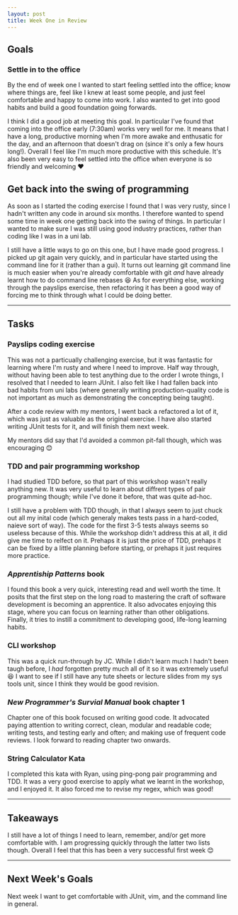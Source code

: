 ```yaml
---
layout: post
title: Week One in Review
---
```



## Goals

### Settle in to the office

By the end of week one I wanted to start feeling settled into the office; know where things are, feel like I knew at least some people, and just feel comfortable and happy to come into work. I also wanted to get into good habits and build a good foundation going forwards.

I think I did a good job at meeting this goal. In particular I've found that coming into the office early (7:30am) works very well for me. It means that I have a long, productive morning when I'm more awake and enthusatic for the day, and an afternoon that doesn't drag on (since it's only a few hours long!). Overall I feel like I'm much more productive with this schedule. It's also been very easy to feel settled into the office when everyone is so friendly and welcoming :heart:

## Get back into the swing of programming

As soon as I started the coding exercise I found that I was very rusty, since I hadn't written any code in around six months. I therefore wanted to spend some time in week one getting back into the swing of things. In particular I wanted to make sure I was still using good industry practices, rather than coding like I was in a uni lab.

I still have a little ways to go on this one, but I have made good progress. I picked up git again very quickly, and in particular have started using the command line for it (rather than a gui). It turns out learning git command line is much easier when you're already comfortable with git _and_ have already learnt how to do command line rebases :laughing: As for everything else, working through the payslips exercise, then refactoring it has been a good way of forcing me to think through what I could be doing better.

---

## Tasks

### Payslips coding exercise

This was not a particually challenging exercise, but it was fantastic for learning where I'm rusty and where I need to improve. Half way through, without having been able to test anything due to the order I wrote things, I resolved that I needed to learn JUnit. I also felt like I had fallen back into bad habits from uni labs (where generally writing production-quality code is not important as much as demonstrating the concepting being taught).

After a code review with my mentors, I went back a refactored a lot of it, which was just as valuable as the original exercise. I have also started writing JUnit tests for it, and will finish them next week.

My mentors did say that I'd avoided a common pit-fall though, which was encouraging :blush:

### TDD and pair programming workshop

I had studied TDD before, so that part of this workshop wasn't really anything new. It was very useful to learn about diffrent types of pair programming though; while I've done it before, that was quite ad-hoc.

I still have a problem with TDD though, in that I always seem to just chuck out all my inital code (which generaly makes tests pass in a hard-coded, naieve sort of way). The code for the first 3-5 tests always seems so useless because of this. While the workshop didn't address this at all, it did give me time to relfect on it. Prehaps it is just the price of TDD, prehaps it can be fixed by a little planning before starting, or prehaps it just requires more practice.

### _Apprentiship Patterns_ book

I found this book a very quick, interesting read and well worth the time. It posits that the first step on the long road to mastering the craft of software development is becoming an apprentice. It also advocates enjoying this stage, where you can focus on learning rather than other obligations. Finally, it tries to instill a commitment to developing good, life-long learning habits.

### CLI workshop

This was a quick run-through by JC. While I didn't learn much I hadn't been taugh before, I _had_ forgotten pretty much all of it so it was extremely useful :laughing: I want to see if I still have any tute sheets or lecture slides from my sys tools unit, since I think they would be good revision.

### _New Programmer's Survial Manual_ book chapter 1

Chapter one of this book focused on writing good code. It advocated paying attention to writing correct, clean, modular and readable code; writing tests, and testing early and often; and making use of frequent code reviews. I look forward to reading chapter two onwards.

### String Calculator Kata

I completed this kata with Ryan, using ping-pong pair programming and TDD. It was a very good exercise to apply what we learnt in the workshop, and I enjoyed it. It also forced me to revise my regex, which was good!

---

## Takeaways

I still have a lot of things I need to learn, remember, and/or get more comfortable with. I am progressing quickly through the latter two lists though. Overall I feel that this has been a very successful first week :blush:

---

## Next Week's Goals

Next week I want to get comfortable with JUnit, vim, and the command line in general.

